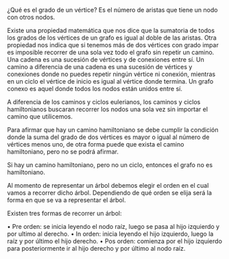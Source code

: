 ¿Qué es el grado de un vértice?
Es el número de aristas que tiene un nodo con otros nodos.

Existe una propiedad matemática que nos dice que la sumatoria de todos los grados de los vértices de un grafo es igual al doble de las aristas.
Otra propiedad nos indica que si tenemos más de dos vértices con grado impar es imposible recorrer de una sola vez todo el grafo sin repetir un camino.
Una cadena es una sucesión de vértices y de conexiones entre sí.
Un camino a diferencia de una cadena es una sucesión de vértices y conexiones donde no puedes repetir ningún vértice ni conexión, mientras en un ciclo el vértice de inicio es igual al vértice donde termina.
Un grafo conexo es aquel donde todos los nodos están unidos entre sí.

A diferencia de los caminos y ciclos eulerianos, los caminos y ciclos hamiltonianos buscaran recorrer los nodos una sola vez sin importar el camino que utilicemos.

Para afirmar que hay un camino hamiltoniano se debe cumplir la condición donde la suma del grado de dos vértices es mayor o igual al número de vértices menos uno, de otra forma puede que exista el camino hamiltoniano, pero no se podrá afirmar.

Si hay un camino hamiltoniano, pero no un ciclo, entonces el grafo no es hamiltoniano.

Al momento de representar un árbol debemos elegir el orden en el cual vamos a recorrer dicho árbol. Dependiendo de qué orden se elija será la forma en que se va a representar el árbol.

Existen tres formas de recorrer un árbol:

• Pre orden: se inicia leyendo el nodo raíz, luego se pasa al hijo izquierdo y por ultimo al derecho.
• In orden: inicia leyendo el hijo izquierdo, luego la raíz y por último el hijo derecho.
• Pos orden: comienza por el hijo izquierdo para posteriormente ir al hijo derecho y por último al nodo raíz.